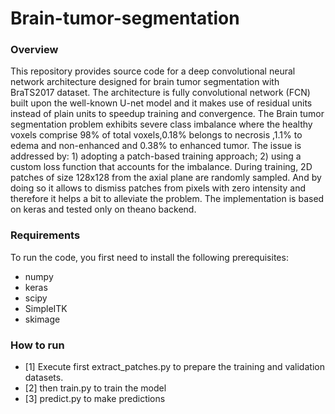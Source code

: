 # Brain-tumor-segmentation

### Overview

This repository provides source code for a deep convolutional neural network architecture designed for brain tumor segmentation with BraTS2017 dataset. 
The architecture is fully convolutional network (FCN) built upon the well-known U-net model and it makes use of residual units instead of plain units to speedup training and convergence.
The Brain tumor segmentation problem exhibits severe class imbalance where the healthy voxels comprise 98% of total voxels,0.18% belongs to necrosis ,1.1% to edema and non-enhanced and 0.38% to enhanced tumor. 
The issue is addressed by: 1) adopting a patch-based training approach; 2) using a custom loss function that accounts for the imbalance. 
During training, 2D patches of size 128x128 from the axial plane are randomly sampled. And by doing so it allows to dismiss patches from pixels with zero intensity and therefore it helps a bit to alleviate the problem.
The implementation is based on keras and tested only on theano backend.

### Requirements

To run the code, you first need to install the following prerequisites: 

* numpy
* keras
* scipy
* SimpleITK
* skimage
### How to run
* [1] Execute first extract_patches.py to prepare the training and validation datasets.
* [2] then train.py to train the model
* [3]  predict.py to make predictions
